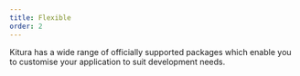 ```yaml
---
title: Flexible
order: 2
---
```


Kitura has a wide range of officially supported packages which enable you to customise your application to suit development needs.
